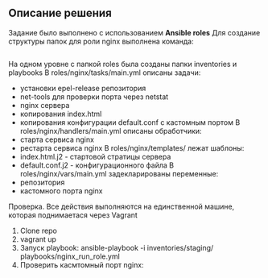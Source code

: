 ## Описание решения
Задание было выполнено с использованием __Ansible roles__
Для создание структуры папок для роли nginx выполнена команда:
```sh
```
На одном уровне с папкой roles была созданы папки inventories и playbooks
В roles/nginx/tasks/main.yml описаны задачи:
- установки epel-release репозитория
- net-tools для проверки порта через netstat
- nginx сервера
- копирования index.html
- копирования конфигурации default.conf  с кастомным портом
В roles/nginx/handlers/main.yml описаны обработчики: 
- старта сервиса nginx
- рестарта сервиса nginx
В roles/nginx/templates/ лежат шаблоны: 
- index.html.j2 - стартовой стратицы сервера
- default.conf.j2 - конфигурационного файла
В roles/nginx/vars/main.yml задекларированы переменные: 
- репозитория
- кастомного порта nginx

Проверка.
Все действия выполняются на единственной машине, которая поднимаетася через Vagrant 
1. Clone repo
2. vagrant up
3. Запуск playbook: ansible-playbook -i inventories/staging/ playbooks/nginx_run_role.yml
4. Проверить касмтомный порт nginx: 
